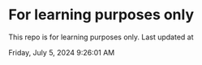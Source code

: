 # For learning purposes only
This repo is for learning purposes only.
Last updated at

Friday, July 5, 2024 9:26:01 AM

